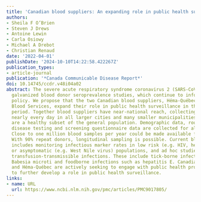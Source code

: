 ```yaml
---
title: 'Canadian blood suppliers: An expanding role in public health surveillance?'
authors:
- Sheila F O’Brien
- Steven J Drews
- Antoine Lewin
- Carla Osiowy
- Michael A Drebot
- Christian Renaud
date: '2022-04-01'
publishDate: '2024-10-10T14:22:58.422267Z'
publication_types:
- article-journal
publication: '*Canada Communicable Disease Report*'
doi: 10.14745/ccdr.v48i04a02
abstract: The severe acute respiratory syndrome coronavirus 2 (SARS-CoV-2) pandemic
  galvanized blood donor seroprevalence studies, which continue to inform public health
  policy. We propose that the two Canadian blood suppliers, Héma-Québec and Canadian
  Blood Services, expand their role in public health surveillance in the post-pandemic
  period. Together blood suppliers have near-national reach, collecting blood donations
  nearly every day in all larger cities and many smaller municipalities. Blood donors
  are a healthy subset of the general population. Demographic data, routine infectious
  disease testing and screening questionnaire data are collected for all donations.
  Close to one million blood samples per year could be made available for surveillance.
  With 90% repeat donors, longitudinal sampling is possible. Current blood donor surveillance
  includes monitoring infectious marker rates in low risk (e.g. HIV, hepatitis C virus)
  or asymptomatic (e.g. West Nile virus) populations, and ad hoc studies to monitor
  transfusion-transmissible infections. These include tick-borne infections such as
  Babesia microti and foodborne infections such as hepatitis E. Canadian Blood Services
  and Héma-Québec are actively seeking to engage with public health professionals
  to further develop a role in public health surveillance.
links:
- name: URL
  url: https://www.ncbi.nlm.nih.gov/pmc/articles/PMC9017805/
---
```

